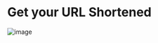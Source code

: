 # Get your URL Shortened
![image](https://github.com/user-attachments/assets/3260230c-3fab-4b6e-ac31-275f4d7cde28)
